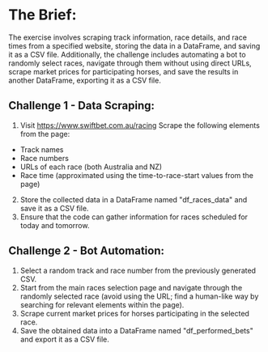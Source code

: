 # The Brief:
The exercise involves scraping track information, race details, and race times from a
specified website, storing the data in a DataFrame, and saving it as a CSV file. Additionally,
the challenge includes automating a bot to randomly select races, navigate through them
without using direct URLs, scrape market prices for participating horses, and save the results
in another DataFrame, exporting it as a CSV file.
## Challenge 1 - Data Scraping:
1. Visit https://www.swiftbet.com.au/racing
Scrape the following elements from the page:
- Track names
- Race numbers
- URLs of each race (both Australia and NZ)
- Race time (approximated using the time-to-race-start values from the page)
2. Store the collected data in a DataFrame named "df_races_data" and save it as a
CSV file.
3. Ensure that the code can gather information for races scheduled for today and
tomorrow.
## Challenge 2 - Bot Automation:
1. Select a random track and race number from the previously generated CSV.
2. Start from the main races selection page and navigate through the randomly
selected race (avoid using the URL; find a human-like way by searching for
relevant elements within the page).
3. Scrape current market prices for horses participating in the selected race.
4. Save the obtained data into a DataFrame named "df_performed_bets" and export
it as a CSV file.
